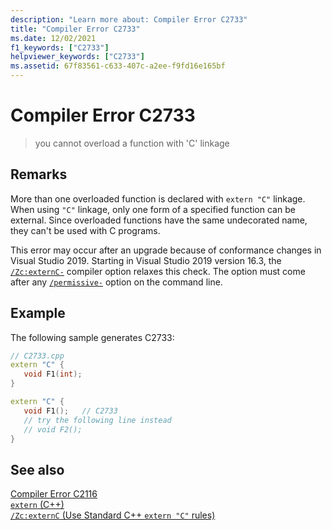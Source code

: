 ```yaml
---
description: "Learn more about: Compiler Error C2733"
title: "Compiler Error C2733"
ms.date: 12/02/2021
f1_keywords: ["C2733"]
helpviewer_keywords: ["C2733"]
ms.assetid: 67f83561-c633-407c-a2ee-f9fd16e165bf
---
```

# Compiler Error C2733

> you cannot overload a function with 'C' linkage

## Remarks

More than one overloaded function is declared with `extern "C"` linkage. When using `"C"` linkage, only one form of a specified function can be external. Since overloaded functions have the same undecorated name, they can't be used with C programs.

This error may occur after an upgrade because of conformance changes in Visual Studio 2019. Starting in Visual Studio 2019 version 16.3, the [`/Zc:externC-`](../../build/reference/zc-externc.md) compiler option relaxes this check. The option must come after any [`/permissive-`](../../build/reference/permissive-standards-conformance.md) option on the command line.

## Example

The following sample generates C2733:

```cpp
// C2733.cpp
extern "C" {
   void F1(int);
}

extern "C" {
   void F1();   // C2733
   // try the following line instead
   // void F2();
}
```

## See also

[Compiler Error C2116](../compiler-errors-1/compiler-error-c2116.md)\
[`extern` (C++)](../../cpp/extern-cpp.md)\
[`/Zc:externC` (Use Standard C++ `extern "C"` rules)](../../build/reference/zc-externc.md)
